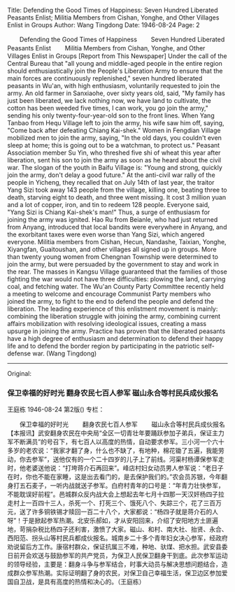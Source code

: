 Title: Defending the Good Times of Happiness: Seven Hundred Liberated Peasants Enlist; Militia Members from Cishan, Yonghe, and Other Villages Enlist in Groups
Author: Wang Tingdong
Date: 1946-08-24
Page: 2

　　Defending the Good Times of Happiness
　　Seven Hundred Liberated Peasants Enlist
　　Militia Members from Cishan, Yonghe, and Other Villages Enlist in Groups
    [Report from This Newspaper] Under the call of the Central Bureau that "all young and middle-aged people in the entire region should enthusiastically join the People's Liberation Army to ensure that the main forces are continuously replenished," seven hundred liberated peasants in Wu'an, with high enthusiasm, voluntarily requested to join the army. An old farmer in Sanxiaohe, over sixty years old, said, "My family has just been liberated, we lack nothing now, we have land to cultivate, the cotton has been weeded five times, I can work, you go join the army," sending his only twenty-four-year-old son to the front lines. When Yang Tanbao from Hequ Village left to join the army, his wife saw him off, saying, "Come back after defeating Chiang Kai-shek." Women in Fengdian Village mobilized men to join the army, saying, "In the old days, you couldn't even sleep at home; this is going out to be a watchman, to protect us." Peasant Association member Su Yin, who threshed five shi of wheat this year after liberation, sent his son to join the army as soon as he heard about the civil war. The slogan of the youth in Baifu Village is: "Young and strong, quickly join the army, don't delay a good future." At the anti-civil war rally of the people in Yicheng, they recalled that on July 14th of last year, the traitor Yang Sizi took away 143 people from the village, killing one, beating three to death, starving eight to death, and three went missing. It cost 3 million yuan and a lot of copper, iron, and tin to redeem 128 people. Everyone said, "Yang Sizi is Chiang Kai-shek's man!" Thus, a surge of enthusiasm for joining the army was ignited. Hao Ru from Beianle, who had just returned from Anyang, introduced that local bandits were everywhere in Anyang, and the exorbitant taxes were even worse than Yang Sizi, which angered everyone. Militia members from Cishan, Hecun, Nandashe, Taixian, Yonghe, Xiyangfan, Guaitoushan, and other villages all signed up in groups. More than twenty young women from Chengnan Township were determined to join the army, but were persuaded by the government to stay and work in the rear. The masses in Kangsu Village guaranteed that the families of those fighting the war would not have three difficulties: plowing the land, carrying coal, and fetching water. The Wu'an County Party Committee recently held a meeting to welcome and encourage Communist Party members who joined the army, to fight to the end to defend the people and defend the liberation. The leading experience of this enlistment movement is mainly: combining the liberation struggle with joining the army, combining current affairs mobilization with resolving ideological issues, creating a mass upsurge in joining the army. Practice has proven that the liberated peasants have a high degree of enthusiasm and determination to defend their happy life and to defend the border region by participating in the patriotic self-defense war. (Wang Tingdong)



<hr /> 

Original: 


### 保卫幸福的好时光  翻身农民七百人参军  磁山永合等村民兵成伙报名
王庭栋
1946-08-24
第2版()
专栏：

　　保卫幸福的好时光
　　翻身农民七百人参军
　　磁山永合等村民兵成伙报名
    【本报讯】武安翻身农民在中央局“全区一切青壮年要踊跃参加子弟兵，保证主力军不断满员”的号召下，有七百人以高度的热情，自动要求参军。三小河一个六十多岁的老农说：“我家才翻了身，什么也不缺了，有地种，棉花锄了五遍，我能劳动，你去参军”，送他仅有的一个二十四岁的儿子上了前线。河渠村杨谭保参军走时，他老婆送他说：“打垮蒋介石再回来”。峰店村妇女动员男人参军说：“老日子在时，你也不能在家睡，这是出去看门的，是去保护我们的。”农会员苏银，今年翻身打五石麦子，一听内战就送子参军。白府村青年的口号是：“年青力壮快参军，不能耽误好前程”。邑城群众反内战大会上想起去年七月十四那一天汉奸杨四子拉走村上一百四十三人，杀死一个、打死三个、饿死八个、失踪三个，花了三百万元，送了许多铜铁锡才赎回一百二十八个，大家都说：“杨四子就是蒋介石的人呀”！于是掀起参军热潮。北安乐郝如，才从安阳回来，介绍了安阳地方土匪遍地，苛捐杂税比杨四子还利害，激愤了大家。磁山、和村、南大社、抬贤、永合、西阳范、拐头山等村民兵都成伙报名。城南乡二十多个青年妇女决心参军，经政府劝说留后方工作。康宿村群众，保证抗属三不难，种地、驮煤、把水担。武安县委日前开会欢送与鼓励参军的共产党员，为保卫人民保卫翻身干到底。此次参军运动的领导经验，主要是：翻身斗争与参军结合，时事大动员与解决思想问题结合，造成群众参军热潮。实际证明翻了身的农民，对保卫自己幸福生活，保卫边区参加爱国自卫战，是具有高度的热情和决心的。（王庭栋）
